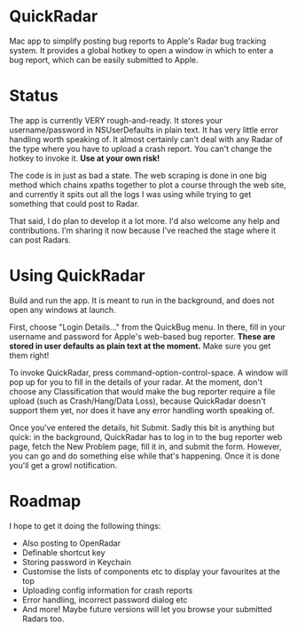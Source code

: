 QuickRadar
==========

Mac app to simplify posting bug reports to Apple's Radar bug tracking system. It provides a global hotkey to open a window in which to enter a bug report, which can be easily submitted to Apple.

Status
======

The app is currently VERY rough-and-ready. It stores your username/password in NSUserDefaults in plain text. It has very little error handling worth speaking of. It almost certainly can't deal with any Radar of the type where you have to upload a crash report. You can't change the hotkey to invoke it. **Use at your own risk!**

The code is in just as bad a state. The web scraping is done in one big method which chains xpaths together to plot a course through the web site, and currently it spits out all the logs I was using while trying to get something that could post to Radar.

That said, I do plan to develop it a lot more. I'd also welcome any help and contributions. I'm sharing it now because I've reached the stage where it can post Radars.

Using QuickRadar
================

Build and run the app. It is meant to run in the background, and does not open any windows at launch.

First, choose "Login Details…" from the QuickBug menu. In there, fill in your username and password for Apple's web-based bug reporter. **These are stored in user defaults as plain text at the moment.** Make sure you get them right!

To invoke QuickRadar, press command-option-control-space. A window will pop up for you to fill in the details of your radar. At the moment, don't choose any Classification that would make the bug reporter require a file upload (such as Crash/Hang/Data Loss), because QuickRadar doesn't support them yet, nor does it have any error handling worth speaking of.

Once you've entered the details, hit Submit. Sadly this bit is anything but quick: in the background, QuickRadar has to log in to the bug reporter web page, fetch the New Problem page, fill it in, and submit the form. However, you can go and do something else while that's happening. Once it is done you'll get a growl notification.

Roadmap
=======

I hope to get it doing the following things:

* Also posting to OpenRadar
* Definable shortcut key
* Storing password in Keychain
* Customise the lists of components etc to display your favourites at the top
* Uploading config information for crash reports
* Error handling, incorrect password dialog etc
* And more! Maybe future versions will let you browse your submitted Radars too.